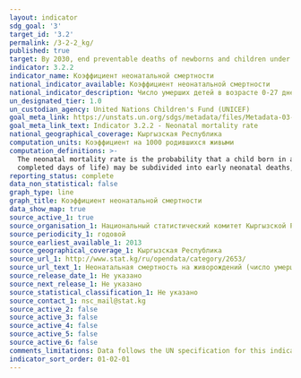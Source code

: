 ```yaml
---
layout: indicator
sdg_goal: '3'
target_id: '3.2'
permalink: /3-2-2_kg/
published: true
target: By 2030, end preventable deaths of newborns and children under 5 years of age, with all countries aiming to reduce neonatal mortality to at least as low as 12 per 1,000 live births and under-5 mortality to at least as low as 25 per 1,000 live births
indicator: 3.2.2
indicator_name: Коэффициент неонатальной смертности
national_indicator_available: Коэффициент неонатальной смертности
national_indicator_description: Число умерших детей в возрасте 0-27 дней на 1000 родившихся живыми
un_designated_tier: 1.0
un_custodian_agency: United Nations Children's Fund (UNICEF)
goal_meta_link: https://unstats.un.org/sdgs/metadata/files/Metadata-03-02-02.pdf
goal_meta_link_text: Indicator 3.2.2 - Neonatal mortality rate
national_geographical_coverage: Кыргызская Республика
computation_units: Коэффициент на 1000 родившихся живыми
computation_definitions: >-
  The neonatal mortality rate is the probability that a child born in a specific year or period will die before reaching 28 completed days of life, if subject to the age-specific mortality rates of that period, expressed per 1,000 live births. Neonatal deaths (deaths during the first 28
  completed days of life) may be subdivided into early neonatal deaths, occurring during the first 7 days of life, and late neonatal deaths, occurring after the 7th day but before the 28th completed day of life.
reporting_status: complete
data_non_statistical: false
graph_type: line
graph_title: Коэффициент неонатальной смертности
data_show_map: true
source_active_1: true
source_organisation_1: Национальный статистический комитет Кыргызской Республики
source_periodicity_1: годовой
source_earliest_available_1: 2013
source_geographical_coverage_1: Кыргызская Республика
source_url_1: http://www.stat.kg/ru/opendata/category/2653/
source_url_text_1: Неонатальная смертность на живорождений (число умерших детей в возрасте 0-27 дней на 1000 родившихся живыми)
source_release_date_1: Не указано
source_next_release_1: Не указано
source_statistical_classification_1: Не указано
source_contact_1: nsc_mail@stat.kg
source_active_2: false
source_active_3: false
source_active_4: false
source_active_5: false
source_active_6: false
comments_limitations: Data follows the UN specification for this indicator. This indicator has not been identified in collaboration with topic experts.
indicator_sort_order: 01-02-01
---
```

